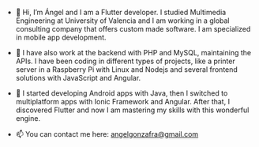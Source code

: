 - 👋 Hi, I’m Ángel and I am a Flutter developer. I studied Multimedia Engineering at University of Valencia and I am working in a global consulting company that offers custom made software. I am specialized in mobile app development.

- 🌱 I have also work at the backend with PHP and MySQL, maintaining the APIs. I have been coding in different types of projects, like a printer server in a Raspberry Pi with Linux and Nodejs and several frontend solutions with JavaScript and Angular.

- 👀 I started developing Android apps with Java, then I switched to multiplatform apps with Ionic Framework and Angular. After that, I discovered Flutter and now I am mastering my skills with this wonderful engine.

- 📫 You can contact me here: angelgonzafra@gmail.com

